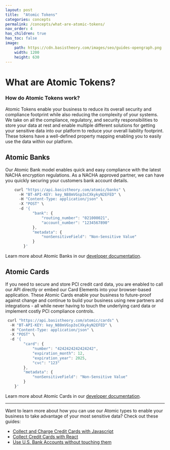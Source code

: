 ```yaml
---
layout: post
title:  "Atomic Tokens"
categories: concepts
permalink: /concepts/what-are-atomic-tokens/
nav_order: 4
has_children: true
has_toc: false
image:
    path: https://cdn.basistheory.com/images/seo/guides-opengraph.png
    width: 1200
    height: 630
---
```


# What are Atomic Tokens?

### How do Atomic Tokens work?

Atomic Tokens enable your business to reduce its overall security and compliance footprint while also reducing the complexity of your systems. We take on all the compliance, regulatory, and security responsibilities to store your data at rest and enable multiple different solutions for getting your sensitive data into our platform to reduce your overall liability footprint. These tokens have a well-defined property mapping enabling you to easily use the data within our platform.

## Atomic Banks

Our Atomic Bank model enables quick and easy compliance with the latest NACHA encryption regulations. As a NACHA approved partner, we can have you quickly securing your customers bank account details.

```js
    curl "https://api.basistheory.com/atomic/banks" \
      -H "BT-API-KEY: key_N88mVGsp3sCXkykyN2EFED" \
      -H "Content-Type: application/json" \
      -X "POST" \
      -d '{
            "bank": {
                "routing_number": "021000021",
                "account_number": "1234567890"
            },
            "metadata": {
                "nonSensitiveField": "Non-Sensitive Value"
            }
        }'
```
Learn more about Atomic Banks in our [developer documentation](https://docs.basistheory.com/api-reference/#atomic-banks).

## Atomic Cards

If you need to secure and store PCI credit card data, you are enabled to call our API directly or embed our Card Elements into your browser-based application. These Atomic Cards enable your business to future-proof against change and continue to build your business using new partners and integrations - all while never having to touch the underlying card data or implement costly PCI compliance controls.

```js
 curl "https://api.basistheory.com/atomic/cards" \
  -H "BT-API-KEY: key_N88mVGsp3sCXkykyN2EFED" \
  -H "Content-Type: application/json" \
  -X "POST" \
  -d '{
        "card": {
            "number": "4242424242424242",
            "expiration_month": 12,
            "expiration_year": 2025,
            "cvc": "123"
        },
        "metadata": {
            "nonSensitiveField": "Non-Sensitive Value"
        }
    }'
```

Learn more about Atomic Cards in our [developer documentation](https://docs.basistheory.com/api-reference/#atomic-cards).

<hr>

Want to learn more about how you can use our Atomic types to enable your business to take advantage of your most sensitive data? Check out these guides:
- [Collect and Charge Credit Cards with Javascript](/guides/collect-atomic-cards-with-elements/)
- [Collect Credit Cards with React](/guides/collect-atomic-cards-with-elements-react/)
- [Use U.S. Bank Accounts without touching them](/guides/use-us-bank-accounts-without-touching-them/)
